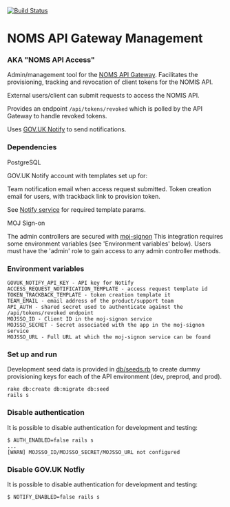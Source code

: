 [![Build Status](https://travis-ci.org/ministryofjustice/noms-api-gateway-management.svg?branch=master)](https://travis-ci.org/ministryofjustice/noms-api-gateway-management)

# NOMS API Gateway Management
### AKA "NOMS API Access"

Admin/management tool for the [NOMS API Gateway](https://github.com/ministryofjustice/noms-api-gateway). Facilitates the provisioning, tracking and revocation of client tokens for the NOMIS API.

External users/client can submit requests to access the NOMIS API.

Provides an endpoint ```/api/tokens/revoked``` which is polled by the API Gateway to handle revoked tokens.

Uses [GOV.UK Notify](https://www.gov.uk/government/publications/govuk-notify/govuk-notify) to send notifications.

### Dependencies

PostgreSQL

GOV.UK Notify account with templates set up for:

Team notification email when access request submitted.
Token creation email for users, with trackback link to provision token.

See [Notify service](https://github.com/ministryofjustice/noms-api-gateway-management/blob/master/app/services/notify.rb) for required template params.

MOJ Sign-on

The admin controllers are secured with [moj-signon](https://github.com/ministryofjustice/moj-signon)
This integration requires some environment variables (see 'Environment variables' below).
Users must have the 'admin' role to gain access to any admin controller methods.

### Environment variables

    GOVUK_NOTIFY_API_KEY - API key for Notify
    ACCESS_REQUEST_NOTIFICATION_TEMPLATE - access request template id
    TOKEN_TRACKBACK_TEMPLATE - token creation template it
    TEAM_EMAIL - email address of the product/support team
    API_AUTH - shared secret used to authenticate against the /api/tokens/revoked endpoint
    MOJSSO_ID - Client ID in the moj-signon service
    MOJSSO_SECRET - Secret associated with the app in the moj-signon service
    MOJSSO_URL - Full URL at which the moj-signon service can be found

### Set up and run

Development seed data is provided in [db/seeds.rb](https://github.com/ministryofjustice/noms-api-gateway-management/blob/master/db/seeds.rb) to create dummy provisioning keys for each of the API environment (dev, preprod, and prod).

    rake db:create db:migrate db:seed
    rails s

### Disable authentication

It is possible to disable authentication for development and testing:

```
$ AUTH_ENABLED=false rails s
...
[WARN] MOJSSO_ID/MOJSSO_SECRET/MOJSSO_URL not configured
```

### Disable GOV.UK Notfiy

It is possible to disable authentication for development and testing:

```
$ NOTIFY_ENABLED=false rails s
```
